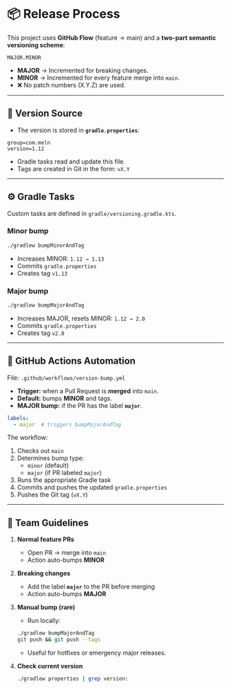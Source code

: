 # 📦 Release Process

This project uses **GitHub Flow** (feature → main) and a **two-part semantic versioning scheme**:

```
MAJOR.MINOR
```

- **MAJOR** → Incremented for breaking changes.
- **MINOR** → Incremented for every feature merge into `main`.
- ❌ No patch numbers (X.Y.Z) are used.

---

## 🔢 Version Source

- The version is stored in **`gradle.properties`**:

```properties
group=com.meln
version=1.12
```

- Gradle tasks read and update this file.
- Tags are created in Git in the form: `vX.Y`

---

## ⚙️ Gradle Tasks

Custom tasks are defined in `gradle/versioning.gradle.kts`.

### Minor bump

```bash
./gradlew bumpMinorAndTag
```

- Increases MINOR: `1.12 → 1.13`
- Commits `gradle.properties`
- Creates tag `v1.13`

### Major bump

```bash
./gradlew bumpMajorAndTag
```

- Increases MAJOR, resets MINOR: `1.12 → 2.0`
- Commits `gradle.properties`
- Creates tag `v2.0`

---

## 🤖 GitHub Actions Automation

File: `.github/workflows/version-bump.yml`

- **Trigger:** when a Pull Request is **merged** into `main`.
- **Default:** bumps **MINOR** and tags.
- **MAJOR bump:** if the PR has the label **`major`**.

```yaml
labels:
  - major  # triggers bumpMajorAndTag
```

The workflow:

1. Checks out `main`
2. Determines bump type:
    - `minor` (default)
    - `major` (if PR labeled `major`)
3. Runs the appropriate Gradle task
4. Commits and pushes the updated `gradle.properties`
5. Pushes the Git tag (`vX.Y`)

---

## 📝 Team Guidelines

1. **Normal feature PRs**
    - Open PR → merge into `main`
    - Action auto-bumps **MINOR**

2. **Breaking changes**
    - Add the label **`major`** to the PR before merging
    - Action auto-bumps **MAJOR**

3. **Manual bump (rare)**
    - Run locally:
    ```bash
    ./gradlew bumpMajorAndTag
    git push && git push --tags
    ```
    - Useful for hotfixes or emergency major releases.

4. **Check current version**
   ```bash
   ./gradlew properties | grep version:
   ```
